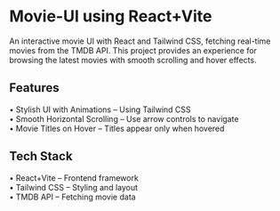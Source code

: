 <h1>Movie-UI using React+Vite</h1>
An interactive movie UI with React and Tailwind CSS, fetching real-time movies from the TMDB API. This project provides an experience for browsing the latest movies with smooth scrolling and hover effects.
<br>
<h2>Features</h2>
• Stylish UI with Animations – Using Tailwind CSS<br>
• Smooth Horizontal Scrolling – Use arrow controls to navigate<br>
• Movie Titles on Hover – Titles appear only when hovered<br>
<h2>Tech Stack</h2>
• React+Vite – Frontend framework<br>
• Tailwind CSS – Styling and layout<br> 
• TMDB API – Fetching movie data 
